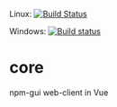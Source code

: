 Linux: [![Build Status](https://travis-ci.org/npm-gui-base/web-client.svg)](https://travis-ci.org/npm-gui-base/web-client)

Windows: [![Build status](https://ci.appveyor.com/api/projects/status/aia9x47hwj3j4ll9?svg=true)](https://ci.appveyor.com/project/q-nick/web-client)

# core
npm-gui web-client in Vue
